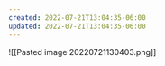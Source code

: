 ```yaml
---
created: 2022-07-21T13:04:35-06:00
updated: 2022-07-21T13:04:35-06:00
---
```






![[Pasted image 20220721130403.png]]

